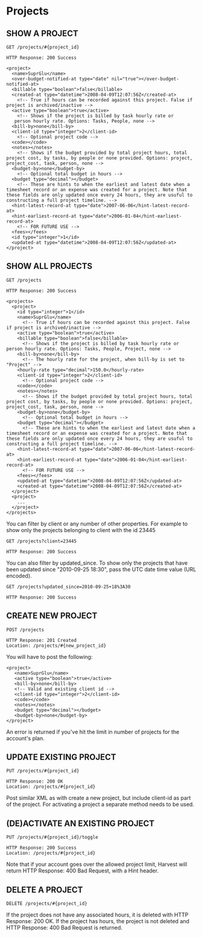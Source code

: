 # Projects

## SHOW A PROJECT

    GET /projects/#{project_id}

    HTTP Response: 200 Success

    <project>
      <name>SuprGlu</name>
      <over-budget-notified-at type="date" nil="true"></over-budget-notified-at>
      <billable type="boolean">false</billable>
      <created-at type="datetime">2008-04-09T12:07:56Z</created-at>
        <!-- True if hours can be recorded against this project. False if project is archived/inactive -->
      <active type="boolean">true</active>
        <!-- Shows if the project is billed by task hourly rate or
       person hourly rate. Options: Tasks, People, none -->
      <bill-by>none</bill-by>
      <client-id type="integer">2</client-id>
        <!-- Optional project code -->
      <code></code>
      <notes></notes>
        <!-- Shows if the budget provided by total project hours, total project cost, by tasks, by people or none provided. Options: project, project_cost, task, person, none -->
      <budget-by>none</budget-by>
        <!-- Optional total budget in hours -->
      <budget type="decimal"></budget>
        <!-- These are hints to when the earliest and latest date when a timesheet record or an expense was created for a project. Note that these fields are only updated once every 24 hours, they are usuful to constructing a full project timeline. -->
      <hint-latest-record-at type="date">2007-06-06</hint-latest-record-at>
      <hint-earliest-record-at type="date">2006-01-04</hint-earliest-record-at>
        <!-- FOR FUTURE USE -->
      <fees></fees>
      <id type="integer">1</id>
      <updated-at type="datetime">2008-04-09T12:07:56Z</updated-at>
    </project>

## SHOW ALL PROJECTS

    GET /projects

    HTTP Response: 200 Success

    <projects>
      <project>
        <id type="integer">1</id>
        <name>SuprGlu</name>
          <!-- True if hours can be recorded against this project. False if project is archived/inactive -->
        <active type="boolean">true</active>
        <billable type="boolean">false</billable>
          <!-- Shows if the project is billed by task hourly rate or person hourly rate. Options: Tasks, People, Project, none -->
        <bill-by>none</bill-by>
          <!-- The hourly rate for the project, when bill-by is set to "Project" -->
        <hourly-rate type="decimal">150.0</hourly-rate>
        <client-id type="integer">2</client-id>
          <!-- Optional project code -->
        <code></code>
        <notes></notes>
          <!-- Shows if the budget provided by total project hours, total project cost, by tasks, by people or none provided. Options: project, project_cost, task, person, none -->
        <budget-by>none</budget-by>
          <!-- Optional total budget in hours -->
        <budget type="decimal"></budget>
          <!-- These are hints to when the earliest and latest date when a timesheet record or an expense was created for a project. Note that these fields are only updated once every 24 hours, they are usuful to constructing a full project timeline. -->
        <hint-latest-record-at type="date">2007-06-06</hint-latest-record-at>
        <hint-earliest-record-at type="date">2006-01-04</hint-earliest-record-at>
          <!-- FOR FUTURE USE -->
        <fees></fees>
        <updated-at type="datetime">2008-04-09T12:07:56Z</updated-at>
        <created-at type="datetime">2008-04-09T12:07:56Z</created-at>
      </project>
      <project>
        ...
      </project>
    </projects>

You can filter by client or any number of other properties. For example to show only the projects belonging to client with the id 23445

    GET /projects?client=23445

    HTTP Response: 200 Success 

You can also filter by updated_since. To show only the projects that have been updated since "2010-09-25 18:30", pass the UTC date time value (URL encoded).

    GET /projects?updated_since=2010-09-25+18%3A30

    HTTP Response: 200 Success

## CREATE NEW PROJECT

    POST /projects

    HTTP Response: 201 Created 
    Location: /projects/#{new_project_id}

You will have to post the following:

    <project>
       <name>SuprGlu</name>
       <active type="boolean">true</active>
       <bill-by>none</bill-by>
       <!-- Valid and existing client id -->
       <client-id type="integer">2</client-id>
       <code></code>
       <notes></notes>
       <budget type="decimal"></budget>
       <budget-by>none</budget-by>
    </project>

An error is returned if you've hit the limit in number of projects for the account's plan.

## UPDATE EXISTING PROJECT

    PUT /projects/#{project_id}

    HTTP Response: 200 OK 
    Location: /projects/#{project_id}

Post similar XML as with create a new project, but include client-id as part of the project. For activating a project a separate method needs to be used.

## (DE)ACTIVATE AN EXISTING PROJECT

    PUT /projects/#{project_id}/toggle

    HTTP Response: 200 Success 
    Location: /projects/#{project_id}

Note that if your account goes over the allowed project limit, Harvest will return HTTP Response: 400 Bad Request, with a Hint header.

## DELETE A PROJECT

    DELETE /projects/#{project_id}

If the project does not have any associated hours, it is deleted with HTTP Response: 200 OK. If the project has hours, the project is not deleted and HTTP Response: 400 Bad Request is returned.